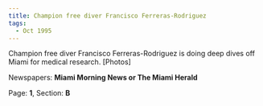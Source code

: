 ```yaml
---  
title: Champion free diver Francisco Ferreras-Rodriguez  
tags:  
  - Oct 1995  
---  
```

  
Champion free diver Francisco Ferreras-Rodriguez is doing deep dives off Miami for medical research. [Photos]  
  
Newspapers: **Miami Morning News or The Miami Herald**  
  
Page: **1**, Section: **B** 
